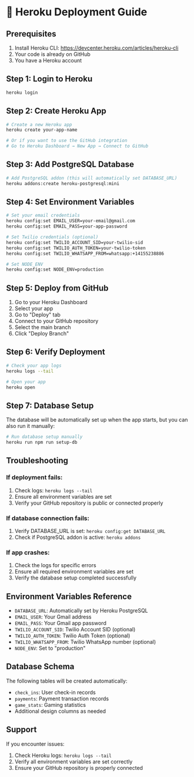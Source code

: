 # 🚀 Heroku Deployment Guide

## Prerequisites
1. Install Heroku CLI: https://devcenter.heroku.com/articles/heroku-cli
2. Your code is already on GitHub
3. You have a Heroku account

## Step 1: Login to Heroku
```bash
heroku login
```

## Step 2: Create Heroku App
```bash
# Create a new Heroku app
heroku create your-app-name

# Or if you want to use the GitHub integration
# Go to Heroku Dashboard → New App → Connect to GitHub
```

## Step 3: Add PostgreSQL Database
```bash
# Add PostgreSQL addon (this will automatically set DATABASE_URL)
heroku addons:create heroku-postgresql:mini
```

## Step 4: Set Environment Variables
```bash
# Set your email credentials
heroku config:set EMAIL_USER=your-email@gmail.com
heroku config:set EMAIL_PASS=your-app-password

# Set Twilio credentials (optional)
heroku config:set TWILIO_ACCOUNT_SID=your-twilio-sid
heroku config:set TWILIO_AUTH_TOKEN=your-twilio-token
heroku config:set TWILIO_WHATSAPP_FROM=whatsapp:+14155238886

# Set NODE_ENV
heroku config:set NODE_ENV=production
```

## Step 5: Deploy from GitHub
1. Go to your Heroku Dashboard
2. Select your app
3. Go to "Deploy" tab
4. Connect to your GitHub repository
5. Select the main branch
6. Click "Deploy Branch"

## Step 6: Verify Deployment
```bash
# Check your app logs
heroku logs --tail

# Open your app
heroku open
```

## Step 7: Database Setup
The database will be automatically set up when the app starts, but you can also run it manually:
```bash
# Run database setup manually
heroku run npm run setup-db
```

## Troubleshooting

### If deployment fails:
1. Check logs: `heroku logs --tail`
2. Ensure all environment variables are set
3. Verify your GitHub repository is public or connected properly

### If database connection fails:
1. Verify DATABASE_URL is set: `heroku config:get DATABASE_URL`
2. Check if PostgreSQL addon is active: `heroku addons`

### If app crashes:
1. Check the logs for specific errors
2. Ensure all required environment variables are set
3. Verify the database setup completed successfully

## Environment Variables Reference
- `DATABASE_URL`: Automatically set by Heroku PostgreSQL
- `EMAIL_USER`: Your Gmail address
- `EMAIL_PASS`: Your Gmail app password
- `TWILIO_ACCOUNT_SID`: Twilio Account SID (optional)
- `TWILIO_AUTH_TOKEN`: Twilio Auth Token (optional)
- `TWILIO_WHATSAPP_FROM`: Twilio WhatsApp number (optional)
- `NODE_ENV`: Set to "production"

## Database Schema
The following tables will be created automatically:
- `check_ins`: User check-in records
- `payments`: Payment transaction records
- `game_stats`: Gaming statistics
- Additional design columns as needed

## Support
If you encounter issues:
1. Check Heroku logs: `heroku logs --tail`
2. Verify all environment variables are set correctly
3. Ensure your GitHub repository is properly connected
